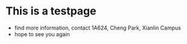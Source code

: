 # This is a testpage

- find more information, contact 1A624, Cheng Park, Xianlin Campus
- hope to see you again
